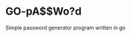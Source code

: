 # GO-pA$$Wo?d
Simple password generator program written in go

<!-- the cli version on branch: cli_app -->